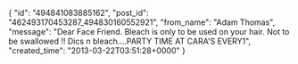  {
   "id": "494841083885162",
   "post_id": "462493170453287_494830160552921",
   "from_name": "Adam Thomas",
   "message": "Dear Face Friend. Bleach is only to be used on your hair. Not to be swallowed !! Dics n bleach....PARTY TIME AT CARA'S EVERY1",
   "created_time": "2013-03-22T03:51:28+0000"
 }
